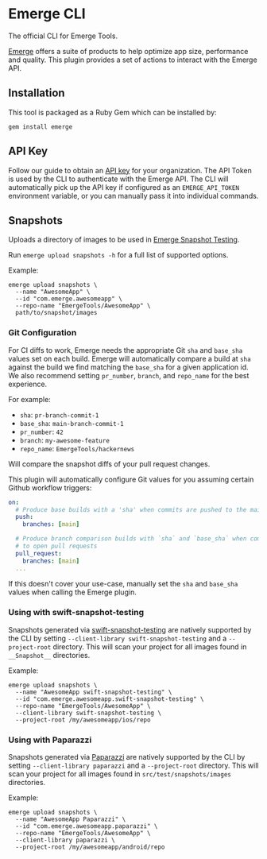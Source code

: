 # Emerge CLI

The official CLI for Emerge Tools.

[Emerge](https://emergetools.com) offers a suite of products to help optimize app size, performance and quality. This plugin provides a set of actions to interact with the Emerge API.

## Installation

This tool is packaged as a Ruby Gem which can be installed by:

```
gem install emerge
```

## API Key

Follow our guide to obtain an [API key](https://docs.emergetools.com/docs/uploading-basics#obtain-an-api-key) for your organization. The API Token is used by the CLI to authenticate with the Emerge API. The CLI will automatically pick up the API key if configured as an `EMERGE_API_TOKEN` environment variable, or you can manually pass it into individual commands.

## Snapshots

Uploads a directory of images to be used in [Emerge Snapshot Testing](https://docs.emergetools.com/docs/snapshot-testing).

Run `emerge upload snapshots -h` for a full list of supported options.

Example:

```shell
emerge upload snapshots \
  --name "AwesomeApp" \
  --id "com.emerge.awesomeapp" \
  --repo-name "EmergeTools/AwesomeApp" \
  path/to/snapshot/images
```

### Git Configuration

For CI diffs to work, Emerge needs the appropriate Git `sha` and `base_sha` values set on each build. Emerge will automatically compare a build at `sha` against the build we find matching the `base_sha` for a given application id. We also recommend setting `pr_number`, `branch`, and `repo_name` for the best experience.

For example:

- `sha`: `pr-branch-commit-1`
- `base_sha`: `main-branch-commit-1`
- `pr_number`: `42`
- `branch`: `my-awesome-feature`
- `repo_name`: `EmergeTools/hackernews`

Will compare the snapshot diffs of your pull request changes.

This plugin will automatically configure Git values for you assuming certain Github workflow triggers:

```yaml
on:
  # Produce base builds with a 'sha' when commits are pushed to the main branch
  push:
    branches: [main]

  # Produce branch comparison builds with `sha` and `base_sha` when commits are pushed
  # to open pull requests
  pull_request:
    branches: [main]
  ...
```

If this doesn't cover your use-case, manually set the `sha` and `base_sha` values when calling the Emerge plugin.

### Using with swift-snapshot-testing

Snapshots generated via [swift-snapshot-testing](https://github.com/pointfreeco/swift-snapshot-testing) are natively supported by the CLI by setting `--client-library swift-snapshot-testing` and a `--project-root` directory. This will scan your project for all images found in `__Snapshot__` directories.

Example:

```shell
emerge upload snapshots \
  --name "AwesomeApp swift-snapshot-testing" \
  --id "com.emerge.awesomeapp.swift-snapshot-testing" \
  --repo-name "EmergeTools/AwesomeApp" \
  --client-library swift-snapshot-testing \
  --project-root /my/awesomeapp/ios/repo
```

### Using with Paparazzi

Snapshots generated via [Paparazzi](https://github.com/cashapp/paparazzi) are natively supported by the CLI by setting `--client-library paparazzi` and a `--project-root` directory. This will scan your project for all images found in `src/test/snapshots/images` directories.

Example:

```shell
emerge upload snapshots \
  --name "AwesomeApp Paparazzi" \
  --id "com.emerge.awesomeapp.paparazzi" \
  --repo-name "EmergeTools/AwesomeApp" \
  --client-library paparazzi \
  --project-root /my/awesomeapp/android/repo
```
